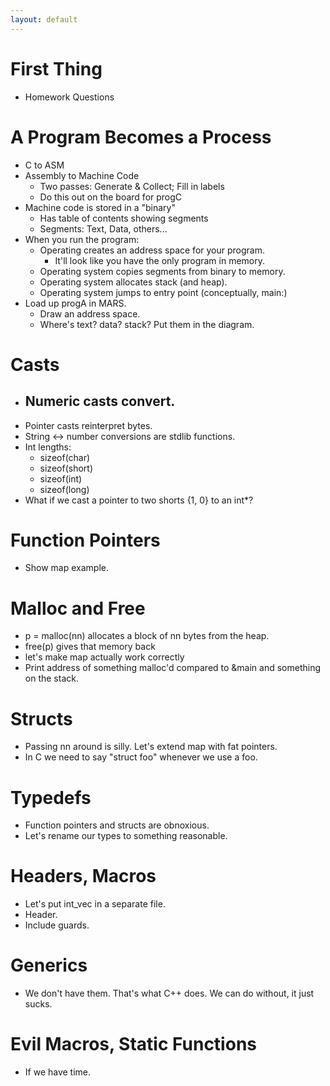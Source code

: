 ```yaml
---
layout: default
---
```


# First Thing
 
 - Homework Questions

# A Program Becomes a Process

 - C to ASM
 - Assembly to Machine Code
   - Two passes: Generate &amp; Collect; Fill in labels
   - Do this out on the board for progC
 - Machine code is stored in a "binary"
   - Has table of contents showing segments
   - Segments: Text, Data, others...
 - When you run the program:
   - Operating creates an address space for your program.
     - It'll look like you have the only program in memory.
   - Operating system copies segments from binary to memory.
   - Operating system allocates stack (and heap).
   - Operating system jumps to entry point (conceptually, main:)
 - Load up progA in MARS.
   - Draw an address space.
   - Where's text? data? stack? Put them in the diagram.

# Casts

 - Numeric casts convert.
   - 
 - Pointer casts reinterpret bytes.
 - String <-> number conversions are stdlib functions.
 - Int lengths:
   - sizeof(char)
   - sizeof(short)
   - sizeof(int)
   - sizeof(long)
 - What if we cast a pointer to two shorts {1, 0} to an int\*?

# Function Pointers

 - Show map example.

# Malloc and Free

 - p = malloc(nn) allocates a block of nn bytes from the heap.
 - free(p) gives that memory back
 - let's make map actually work correctly
 - Print address of something malloc'd compared to &main and something on the stack.

# Structs

 - Passing nn around is silly. Let's extend map with fat pointers.
 - In C we need to say "struct foo" whenever we use a foo.

# Typedefs

 - Function pointers and structs are obnoxious.
 - Let's rename our types to something reasonable.

# Headers, Macros
 
 - Let's put int\_vec in a separate file.
 - Header.
 - Include guards.

# Generics
 
 - We don't have them. That's what C++ does. We can do without, it just sucks.

# Evil Macros, Static Functions

 - If we have time.
